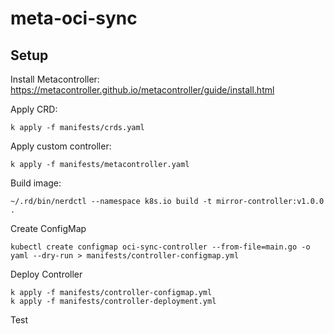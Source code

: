 # meta-oci-sync


## Setup

Install Metacontroller: https://metacontroller.github.io/metacontroller/guide/install.html

Apply CRD:
```
k apply -f manifests/crds.yaml 
```
Apply custom controller:
```
k apply -f manifests/metacontroller.yaml
```

Build image:
```
~/.rd/bin/nerdctl --namespace k8s.io build -t mirror-controller:v1.0.0 .
```

Create ConfigMap
```
kubectl create configmap oci-sync-controller --from-file=main.go -o yaml --dry-run > manifests/controller-configmap.yml
```

Deploy Controller
```
k apply -f manifests/controller-configmap.yml
k apply -f manifests/controller-deployment.yml
```

Test 